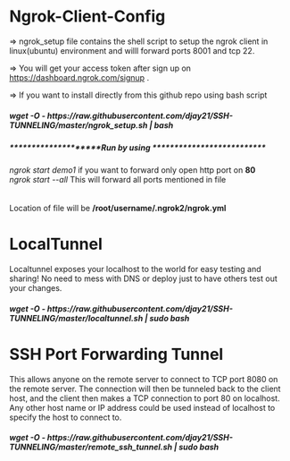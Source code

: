# Ngrok-Client-Config

=> ngrok_setup file contains the shell script to setup the ngrok client in linux(ubuntu) environment and willl forward ports 8001 and tcp 22.<br>

=> You will get your access token after sign up on https://dashboard.ngrok.com/signup .

=> If you want to install directly from this github repo using bash script
<h5> wget -O - https://raw.githubusercontent.com/djay21/SSH-TUNNELING/master/ngrok_setup.sh | bash </h5> 

<h5> ********************Run by using ************************** </h5>

*ngrok start demo1*       if you want to forward only open http port on <b> 80 </b> <br>
*ngrok start --all*          This will forward all ports mentioned in file <br>
<br>
<br>
Location of file will be <b>/root/username/.ngrok2/ngrok.yml </b>


# LocalTunnel
Localtunnel exposes your localhost to the world for easy testing and sharing! No need to mess with DNS or deploy just to have others test out your changes. <br>

<h5>wget -O - https://raw.githubusercontent.com/djay21/SSH-TUNNELING/master/localtunnel.sh | sudo bash </h5>


# SSH Port Forwarding Tunnel

This allows anyone on the remote server to connect to TCP port 8080 on the remote server. The connection will then be tunneled back to the client host, and the client then makes a TCP connection to port 80 on localhost. Any other host name or IP address could be used instead of localhost to specify the host to connect to.

<h5> wget -O - https://raw.githubusercontent.com/djay21/SSH-TUNNELING/master/remote_ssh_tunnel.sh | sudo bash </h5>
